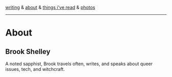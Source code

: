 [writing](index.md) & [about](about.md) & [things i've read](books.md) & [photos](http://vsco.co/brookshelley/images/1) 

---

# About

## Brook Shelley
A noted sapphist, Brook travels often, writes, and speaks about queer issues, tech, and witchcraft.
